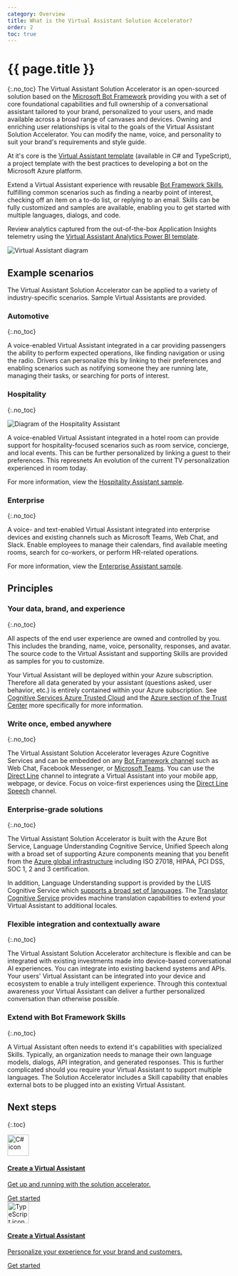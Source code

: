 ```yaml
---
category: Overview
title: What is the Virtual Assistant Solution Accelerator?
order: 2
toc: true
---
```


# {{ page.title }}
{:.no_toc}
The Virtual Assistant Solution Accelerator is an open-sourced solution based on the [Microsoft Bot Framework](https://aka.ms/botframework) providing you with a set of core foundational capabilities and full ownership of a conversational assistant tailored to your brand, personalized to your users, and made available across a broad range of canvases and devices. Owning and enriching user relationships is vital to the goals of the Virtual Assistant Solution Accelerator. You can modify the name, voice, and personality to suit your brand's requirements and style guide. 

At it's core is the [Virtual Assistant template]({{site.baseurl}}//overview/virtual-assistant-template) (available in C# and TypeScript), a project template with the best practices to developing a bot on the Microsoft Azure platform.

Extend a Virtual Assistant experience with reusable [Bot Framework Skills]({{site.baseurl}}/overview/skills), fulfilling common scenarios such as finding a nearby point of interest, checking off an item on a to-do list, or replying to an email. Skills can be fully customized and samples are available, enabling you to get started with multiple languages, dialogs, and code.

Review analytics captured from the out-of-the-box Application Insights telemetry using the [Virtual Assistant Analytics Power BI template]({{site.baseurl}}/virtual-assistant/tutorials/view-analytics/1-intro/).

![Virtual Assistant diagram]({{site.baseurl}}/assets/images/virtualassistant-diagram.jpg)

## Example scenarios

The Virtual Assistant Solution Accelerator can be applied to a variety of industry-specific scenarios. Sample Virtual Assistants are provided.

### Automotive
{:.no_toc}

A voice-enabled Virtual Assistant integrated in a car providing passengers the ability to perform expected operations, like finding navigation or using the radio.  Drivers can personalize this by linking to their preferences and enabling scenarios such as notifying someone they are running late, managing their tasks, or searching for ports of interest.

### Hospitality
{:.no_toc}

![Diagram of the Hospitality Assistant]({{site.baseurl}}/assets/images/hospitalitysample-diagram.png)

A voice-enabled Virtual Assistant integrated in a hotel room can provide support for hospitality-focused scenarios such as room service, concierge, and local events. This can be further personalized by linking a guest to their preferences. This represnets An evolution of the current TV personalization experienced in room today.

For more information, view the [Hospitality Assistant sample]({{site.baseurl}}/virtual-assistant/samples/hospitality-assistant/).

### Enterprise
{:.no_toc}

A voice- and text-enabled Virtual Assistant integrated into enterprise devices and existing channels such as Microsoft Teams, Web Chat, and Slack. Enable employees to manage their calendars, find available meeting rooms, search for co-workers, or perform HR-related operations.

For more information, view the [Enterprise Assistant sample]({{site.baseurl}}/virtual-assistant/samples/enterprise-assistant/).

## Principles

### Your data, brand, and experience
{:.no_toc}

All aspects of the end user experience are owned and controlled by you. This includes the branding, name, voice, personality, responses, and avatar. The source code to the Virtual Assistant and supporting Skills are provided as samples for you to customize.

Your Virtual Assistant will be deployed within your Azure subscription. Therefore all data generated by your assistant (questions asked, user behavior, etc.) is entirely contained within your Azure subscription. See [Cognitive Services Azure Trusted Cloud](https://www.microsoft.com/en-us/trustcenter/cloudservices/cognitiveservices) and the [Azure section of the Trust Center](https://www.microsoft.com/en-us/TrustCenter/CloudServices/Azure) more specifically for more information.

### Write once, embed anywhere
{:.no_toc}

The Virtual Assistant Solution Accelerator leverages Azure Cognitive Services and can be embedded on any [Bot Framework channel](https://docs.microsoft.com/en-us/azure/bot-service/bot-service-manage-channels?view=azure-bot-service-4.0) such as Web Chat, Facebook Messenger, or [Microsoft Teams]({{site.baseurl}}/virtual-assistant/tutorials/enable-teams/1-intro/). You can use the [Direct Line](https://docs.microsoft.com/en-us/azure/bot-service/bot-service-channel-directline?view=azure-bot-service-4.0) channel to integrate a Virtual Assistant into your mobile app, webpage, or device. Focus on voice-first experiences using the [Direct Line Speech]({{site.baseurl}}/virtual-assistant/tutorials/enable-speech/1-intro/) channel.

### Enterprise-grade solutions
{:.no_toc}

The Virtual Assistant Solution Accelerator is built with the Azure Bot Service, Language Understanding Cognitive Service, Unified Speech along with a broad set of supporting Azure components meaning that you benefit from the [Azure global infrastructure](https://azure.microsoft.com/en-gb/global-infrastructure/) including ISO 27018, HIPAA, PCI DSS, SOC 1, 2 and 3 certification.

In addition, Language Understanding support is provided by the LUIS Cognitive Service which [supports a broad set of languages](https://docs.microsoft.com/en-us/azure/cognitive-services/luis/luis-supported-languages). The [Translator Cognitive Service](https://azure.microsoft.com/en-us/services/cognitive-services/translator-text-api/) provides  machine translation capabilities to extend your Virtual Assistant to additional locales.

### Flexible integration and contextually aware
{:.no_toc}

The Virtual Assistant Solution Accelerator architecture is flexible and can be integrated with existing investments made into device-based conversational AI experiences. You can integrate into existing backend systems and APIs. Your users' Virtual Assistant can be integrated into your device and ecosystem to enable a truly intelligent experience. Through this contextual awareness your Virtual Assistant can deliver a further personalized conversation than otherwise possible.

### Extend with Bot Framework Skills
{:.no_toc}

A Virtual Assistant often needs to extend it's capabilities with specialized Skills. Typically, an organization needs to manage their own language models, dialogs, API integration, and generated responses.
This is further complicated should you require your Virtual Assistant to support multiple languages. The Solution Accelerator includes a Skill capability that enables external bots to be plugged into an existing Virtual Assistant.

## Next steps
{:.toc}

<div class="card-deck">
    <a href="{{site.baseurl}}/virtual-assistant/tutorials/csharp/create-assistant/1-intro" class="card">
        <div class="card-body">
            <img src="{{site.baseurl}}/assets/images/icons/csharp.png" alt="C# icon" width="48px">
            <h4 class="card-title no_toc">Create a Virtual Assistant</h4>
            <p class="card-text">Get up and running with the solution accelerator.</p>
        </div>
        <div class="card-footer">
            <div class="btn btn-primary">Get started</div>
        </div>
    </a>
    <a href="{{site.baseurl}}/virtual-assistant/tutorials/typescript/create-assistant/1-intro" class="card">
        <div class="card-body">
            <img src="{{site.baseurl}}/assets/images/icons/typescript.png" alt="TypeScript icon" width="48px">
            <h4 class="card-title no_toc">Create a Virtual Assistant</h4>
            <p class="card-text">Personalize your experience for your brand and customers.</p>
        </div>
        <div class="card-footer">
            <div class="btn btn-primary">Get started</div>
        </div>
    </a>
</div>
